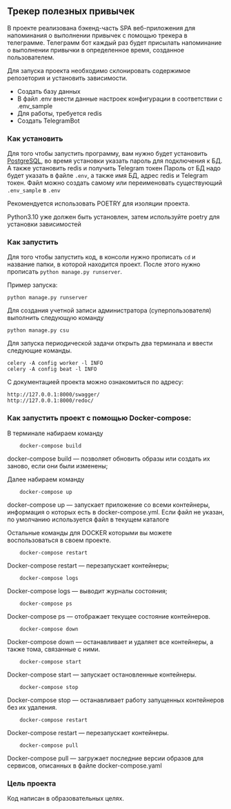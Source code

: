 ## Трекер полезных привычек


В проекте реализована бэкенд-часть SPA веб-приложения для напоминания о выполнении привычек с помощью трекера в телеграмме. 
Телеграмм бот каждый раз будет присылать напоминание о выполнении привычки в определенное время, созданное пользователем.



Для запуска проекта необходимо склонировать содержимое репозетория и установить зависимости.
* Создать базу данных
* В файл .env внести данные настроек конфигурации в соответствии с .env_sample
* Для работы, требуется redis
* Создать TelegramBot

### Как установить
Для того чтобы запустить программу, вам нужно будет установить [PostgreSQL](https://www.postgresql.org/download/), во время установки указать пароль для подключения к БД.
А также установить redis и получить Telegram токен
Пароль от БД надо будет указать в файле `.env`, а также имя БД, адрес redis и Telegram токен. Файл можно создать самому или переименовать существующий `.env_sample` в `.env`

Рекомендуется использовать POETRY для изоляции проекта.

Python3.10 уже должен быть установлен,
затем используйте poetry для установки зависимостей

### Как запустить 
Для того чтобы запустить код, в консоли нужно прописать `cd` и название папки, в которой находится проект. После этого нужно прописать `python manage.py runserver`.

Пример запуска:
```
python manage.py runserver
```

Для создания учетной записи администратора (суперпользователя) выполнить следующую команду

    python manage.py csu


Для запуска периодической задачи открыть два терминала и ввести следующие команды.

    celery -A config worker -l INFO
    celery -A config beat -l INFO


С документацией проекта можно ознакомиться по адресу:

    http://127.0.0.1:8000/swagger/
    http://127.0.0.1:8000/redoc/

### Как запустить проект с помощью Docker-compose:

В терминале набираем команду

        docker-compose build

docker-compose build — позволяет обновить образы или создать их заново, если они были изменены;

Далее набираем команду

        docker-compose up

docker-compose up — запускает приложение со всеми контейнеры, информация о которых есть в docker-compose.yml. Если файл
не указан, по умолчанию используется файл в текущем каталоге

Остальные команды для DOCKER которыми вы можете воспользоваться в своем проекте.

        docker-compose restart

Docker-compose restart — перезапускает контейнеры;

        docker-compose logs

Docker-compose logs — выводит журналы состояния;

        docker-compose ps

Docker-compose ps — отображает текущее состояние контейнеров.

        docker-compose down

Docker-compose down — останавливает и удаляет все контейнеры, а также тома, связанные с ними.

        docker-compose start

Docker-compose start — запускает остановленные контейнеры.

        docker-compose stop

Docker-compose stop — останавливает работу запущенных контейнеров без их удаления.

        docker-compose restart

Docker-compose restart — перезапускает контейнеры.

        docker-compose pull

Docker-compose pull — загружает последние версии образов для сервисов, описанных в файле docker-compose.yaml

### Цель проекта
Код написан в образовательных целях.